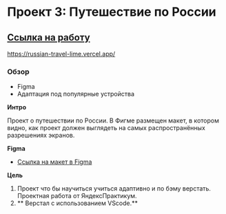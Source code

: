 # Проект 3: Путешествие по России
## [Ссылка на работу](https://russian-travel-lime.vercel.app/)
   https://russian-travel-lime.vercel.app/
### Обзор
* Figma
* Адаптация под популярные устройства

**Интро**

Проект о путешествии по России.
В Фигме размещен макет, в котором видно, как проект должен выглядеть на самых распространённых разрешениях экранов.

**Figma**

* [Ссылка на макет в Figma](https://www.figma.com/file/5S2WSbEFL6awjVWJ0NWL8Q/Sprint-3_-Russia-_-desktop-mobile?node-id=28503%3A0)

**Цель**

1. Проект что бы научиться учиться адаптивно и по бэму верстать. Проектная работа от ЯндексПрактикум.
2. ** Верстал c использованием VScode.**
